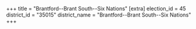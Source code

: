 +++
title = "Brantford--Brant South--Six Nations"
[extra]
election_id = 45
district_id = "35015"
district_name = "Brantford--Brant South--Six Nations"
+++
